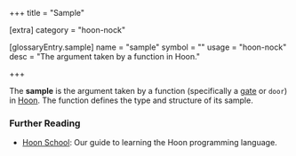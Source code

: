 +++
title = "Sample"

[extra]
category = "hoon-nock"

[glossaryEntry.sample]
name = "sample"
symbol = ""
usage = "hoon-nock"
desc = "The argument taken by a function in Hoon."

+++

The **sample** is the argument taken by a function (specifically a [gate](/glossary/gate) or `door`) in [Hoon](/glossary/hoon). The function defines the type and structure of its sample.

### Further Reading

- [Hoon School](/courses/hoon-school/): Our guide to learning the Hoon programming language.
